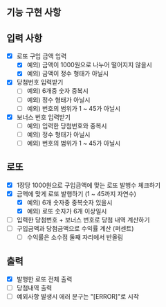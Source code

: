 ## 기능 구현 사항
## 입력 사항
- [x] 로또 구입 금액 입력
  - [x] 예외) 금액이 1000원으로 나누어 떨어지지 않을시
  - [x] 예외) 금액이 정수 형태가 아닐시
- [x] 당첨번호 입력받기
  - [ ] 예외) 6개중 숫자 중복시
  - [ ] 예외) 정수 형태가 아닐시
  - [ ] 예외) 번호의 범위가 1 ~ 45가 아닐시
- [x] 보너스 번호 입력받기
  - [ ] 예외) 입력한 당첨번호와 중복시
  - [ ] 예외) 정수 형태가 아닐시
  - [ ] 예외) 번호의 범위가 1 ~ 45가 아닐시

## 로또
- [x] 1장당 1000원으로 구입금액에 맞는 로또 발행수 체크하기  
- [x] 금액에 맞게 로또 발행하기 (1 ~ 45까지 자연수)
  - [x] 예외) 6개 숫자중 중복숫자 있을시
  - [x] 예외) 로또 숫자가 6개 이상일시
- [ ] 입력한 당첨번호 + 보너스 번호로 당첨 내역 계산하기
- [ ] 구입금액과 당첨금액으로 수익률 계산 (퍼센트)
  - [ ] 수익률은 소수점 둘째 자리에서 반올림

## 출력
- [x] 발행한 로또 전체 출력
- [ ] 당첨내역 출력
- [ ] 예외사항 발생시 에러 문구는 "[ERROR]"로 시작
